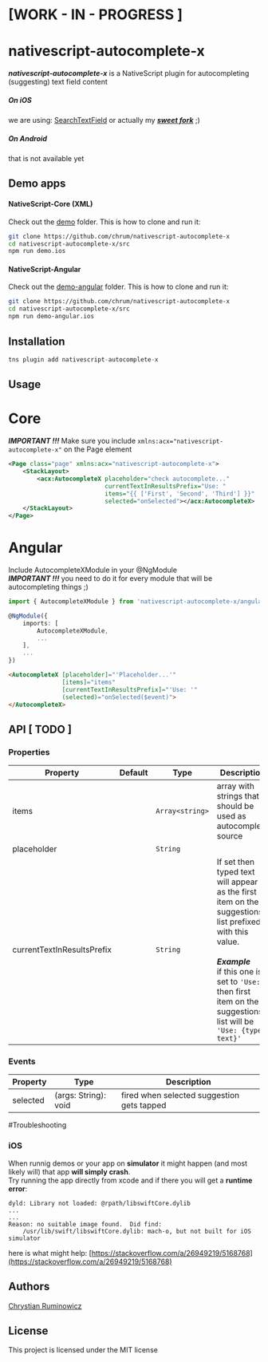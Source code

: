 # [WORK - IN - PROGRESS ]
# nativescript-autocomplete-x

***nativescript-autocomplete-x*** is a NativeScript plugin for autocompleting (suggesting) text field content

##### On ***iOS*** 
 we are using:
[SearchTextField](https://github.com/apasccon/SearchTextField)
or actually my ***[sweet fork](https://github.com/chrum/SearchTextField)*** ;)

##### On Android
that is not available yet

## Demo apps

#### NativeScript-Core (XML)
Check out the [demo](/demo) folder. This is how to clone and run it:

```bash
git clone https://github.com/chrum/nativescript-autocomplete-x
cd nativescript-autocomplete-x/src
npm run demo.ios
```

#### NativeScript-Angular
Check out the [demo-angular](/demo-angular) folder. This is how to clone and run it:

```bash
git clone https://github.com/chrum/nativescript-autocomplete-x
cd nativescript-autocomplete-x/src
npm run demo-angular.ios
```
## Installation
```javascript
tns plugin add nativescript-autocomplete-x
```

## Usage 

# Core
***IMPORTANT !!!*** Make sure you include `xmlns:acx="nativescript-autocomplete-x"` on the Page element
```xml
<Page class="page" xmlns:acx="nativescript-autocomplete-x">
    <StackLayout>
        <acx:AutocompleteX placeholder="check autocomplete..."
                           currentTextInResultsPrefix="Use: "
                           items="{{ ['First', 'Second', 'Third'] }}"
                           selected="onSelected"></acx:AutocompleteX>
    </StackLayout>
</Page>

```

# Angular
Include AutocompleteXModule in your @NgModule  
***IMPORTANT !!!*** you need to do it for every module that will be autocompleting things ;)
```typescript
import { AutocompleteXModule } from 'nativescript-autocomplete-x/angular';

@NgModule({
    imports: [
        AutocompleteXModule,
        ...
    ],
    ...
})
```

```html
<AutocompleteX [placeholder]="'Placeholder...'"
               [items]="items"
               [currentTextInResultsPrefix]="'Use: '"
               (selected)="onSelected($event)">
</AutocompleteX>
```

## API [ TODO ]
### Properties    
| Property | Default | Type | Description |
| --- | --- | --- | --- |
| items |  | `Array<string>` | array with strings that should be used as autocomplete source |
| placeholder |  | `String` |  |
| currentTextInResultsPrefix |  | `String` | If set then typed text will appear as the first item on the suggestions list prefixed with this value. <br><br>***Example*** <br>if this one is set to  `'Use:'`<br> then first item on the suggestions list will be `'Use: {typed text}'`  |

### Events    
| Property | Type | Description |
| --- | --- | --- |
| selected | (args: String): void | fired when selected suggestion gets tapped |


#Troubleshooting
### iOS
When runnig demos or your app on **simulator** it might happen (and most likely will) that app **will simply crash**.  
Try running the app directly from xcode and if there you will get a **runtime error**:
```
dyld: Library not loaded: @rpath/libswiftCore.dylib
...
...
Reason: no suitable image found.  Did find:
	/usr/lib/swift/libswiftCore.dylib: mach-o, but not built for iOS simulator

```
here is what might help: [https://stackoverflow.com/a/26949219/5168768](https://stackoverflow.com/a/26949219/5168768)

## Authors

[Chrystian Ruminowicz](http://chrum.it)

## License

This project is licensed under the MIT license
